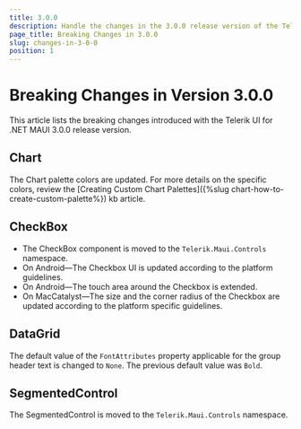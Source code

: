```yaml
---
title: 3.0.0
description: Handle the changes in the 3.0.0 release version of the Telerik UI for .NET MAUI components.
page_title: Breaking Changes in 3.0.0
slug: changes-in-3-0-0
position: 1
---
```


# Breaking Changes in Version 3.0.0

This article lists the breaking changes introduced with the Telerik UI for .NET MAUI 3.0.0 release version.

## Chart

The Chart palette colors are updated. For more details on the specific colors, review the [Creating Custom Chart Palettes]({%slug chart-how-to-create-custom-palette%}) kb article.

## CheckBox

* The CheckBox component is moved to the `Telerik.Maui.Controls` namespace.
* On Android&mdash;The Checkbox UI is updated according to the platform guidelines.
* On Android&mdash;The touch area around the Checkbox is extended.
* On MacCatalyst&mdash;The size and the corner radius of the Checkbox are updated according to the platform specific guidelines.

## DataGrid

The default value of the `FontAttributes` property applicable for the group header text is changed to `None`. The previous default value was `Bold`.

## SegmentedControl

The SegmentedControl is moved to the `Telerik.Maui.Controls` namespace.